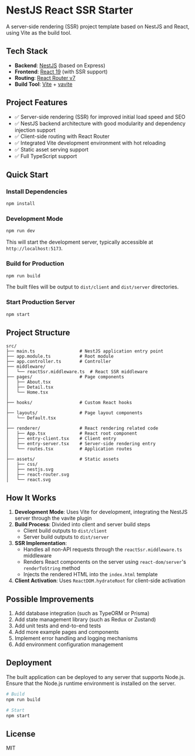 # NestJS React SSR Starter

A server-side rendering (SSR) project template based on NestJS and React, using Vite as the build tool.

## Tech Stack

- **Backend**: [NestJS](https://nestjs.com/) (based on Express)
- **Frontend**: [React 19](https://reactjs.org/) (with SSR support)
- **Routing**: [React Router v7](https://reactrouter.com/)
- **Build Tool**: [Vite](https://vitejs.dev/) + [vavite](https://github.com/cyco130/vavite)

## Project Features

- ✅ Server-side rendering (SSR) for improved initial load speed and SEO
- ✅ NestJS backend architecture with good modularity and dependency injection support
- ✅ Client-side routing with React Router
- ✅ Integrated Vite development environment with hot reloading
- ✅ Static asset serving support
- ✅ Full TypeScript support

## Quick Start

### Install Dependencies

```bash
npm install
```

### Development Mode

```bash
npm run dev
```

This will start the development server, typically accessible at `http://localhost:5173`.

### Build for Production

```bash
npm run build
```

The built files will be output to `dist/client` and `dist/server` directories.

### Start Production Server

```bash
npm start
```

## Project Structure

```
src/
├── main.ts                 # NestJS application entry point
├── app.module.ts           # Root module
├── app.controller.ts       # Controller
├── middleware/
│   └── reactSsr.middleware.ts  # React SSR middleware
├── pages/                  # Page components
│   ├── About.tsx
│   ├── Detail.tsx
│   └── Home.tsx
│
├── hooks/                  # Custom React hooks
│
├── layouts/                # Page layout components
│   └── Default.tsx
│
├── renderer/               # React rendering related code
│   ├── App.tsx             # React root component
│   ├── entry-client.tsx    # Client entry
│   ├── entry-server.tsx    # Server-side rendering entry
│   └── routes.tsx          # Application routes
│
├── assets/                 # Static assets
│   ├── css/
│   ├── nestjs.svg
│   ├── react-router.svg
│   └── react.svg
```

## How It Works

1. **Development Mode**: Uses Vite for development, integrating the NestJS server through the vavite plugin
2. **Build Process**: Divided into client and server build steps
   - Client build outputs to `dist/client`
   - Server build outputs to `dist/server`
3. **SSR Implementation**:
   - Handles all non-API requests through the `reactSsr.middleware.ts` middleware
   - Renders React components on the server using `react-dom/server`'s `renderToString` method
   - Injects the rendered HTML into the `index.html` template
4. **Client Activation**: Uses `ReactDOM.hydrateRoot` for client-side activation

## Possible Improvements

1. Add database integration (such as TypeORM or Prisma)
2. Add state management library (such as Redux or Zustand)
3. Add unit tests and end-to-end tests
4. Add more example pages and components
5. Implement error handling and logging mechanisms
6. Add environment configuration management

## Deployment

The built application can be deployed to any server that supports Node.js. Ensure that the Node.js runtime environment is installed on the server.

```bash
# Build
npm run build

# Start
npm start
```

## License

MIT
